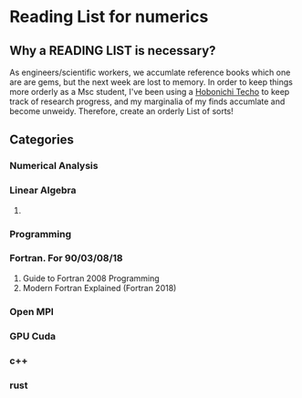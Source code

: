 # Reading List for numerics 
## Why a READING LIST is necessary?

As engineers/scientific workers, we accumlate reference books which one are are gems, but the next week are lost to memory. In order to keep things more orderly as a Msc student, I've been using a [Hobonichi Techo](https://www.1101.com/store/techo/en/) to keep track of research progress, and my marginalia of my finds accumlate and become unweidy. Therefore, create an orderly List of sorts!

## Categories 

### Numerical Analysis
### Linear Algebra
1. 
### Programming
### Fortran. For 90/03/08/18
1. Guide to Fortran 2008 Programming
2. Modern Fortran Explained (Fortran 2018)

### Open MPI
### GPU Cuda
### c++
### rust
